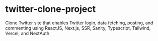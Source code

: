 # twitter-clone-project
Clone Twitter site that enables Twitter login, data fetching, posting, and commenting using ReactJS, Next.js, SSR, Sanity, Typescript, Tailwind, Vercel, and NextAuth
